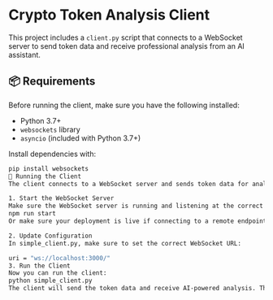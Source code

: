 
# Crypto Token Analysis Client

This project includes a `client.py` script that connects to a WebSocket server to send token data and receive professional analysis from an AI assistant.

## 📦 Requirements

Before running the client, make sure you have the following installed:

- Python 3.7+
- `websockets` library
- `asyncio` (included with Python 3.7+)


Install dependencies with:

```bash
pip install websockets 
🚀 Running the Client
The client connects to a WebSocket server and sends token data for analysis.

1. Start the WebSocket Server
Make sure the WebSocket server is running and listening at the correct endpoint.
npm run start
Or make sure your deployment is live if connecting to a remote endpoint.

2. Update Configuration
In simple_client.py, make sure to set the correct WebSocket URL:

uri = "ws://localhost:3000/" 
3. Run the Client
Now you can run the client:
python simple_client.py
The client will send the token data and receive AI-powered analysis. The output will be printed to your terminal.